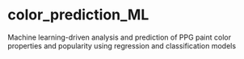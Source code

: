 # color_prediction_ML
Machine learning-driven analysis and prediction of PPG paint color properties and popularity using regression and classification models
